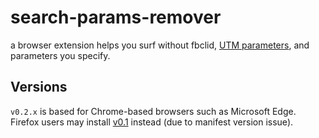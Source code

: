 # search-params-remover
a browser extension helps you surf without fbclid, [UTM parameters](https://en.wikipedia.org/wiki/UTM_parameters), and parameters you specify.

## Versions
`v0.2.x` is based for Chrome-based browsers such as Microsoft Edge.
Firefox users may install [v0.1](https://github.com/kong0107/search-params-remover/releases/tag/v0.1) instead (due to manifest version issue).
